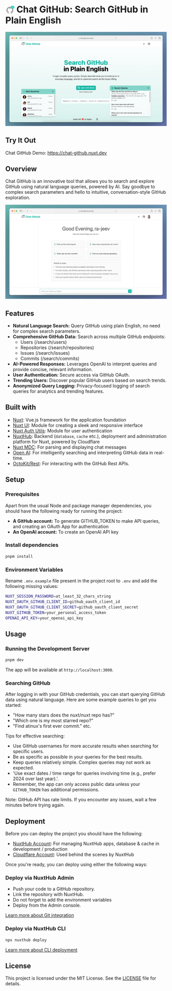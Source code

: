 # <img src="./public/favicon.svg" alt="chat github" style="width:28px; vertical-align: middle;"> Chat GitHub: Search GitHub in Plain English

[![CHAT GITHUB HOME](/assets/home.png)](https://chat-github.nuxt.dev)

## Try It Out

Chat GitHub Demo: <https://chat-github.nuxt.dev>

## Overview

Chat GitHub is an innovative tool that allows you to search and explore GitHub using natural language queries, powered by AI. Say goodbye to complex search parameters and hello to intuitive, conversation-style GitHub exploration.

[![CHAT GITHUB](/assets/chat.png)](https://chat-github.nuxt.dev)

## Features

- **Natural Language Search:** Query GitHub using plain English, no need for complex search parameters.
- **Comprehensive GitHub Data:** Search across multiple GitHub endpoints:
  - Users (/search/users)
  - Repositories (/search/repositories)
  - Issues (/search/issues)
  - Commits (/search/commits)
- **AI-Powered Responses:** Leverages OpenAI to interpret queries and provide concise, relevant information.
- **User Authentication:** Secure access via GitHub OAuth.
- **Trending Users:** Discover popular GitHub users based on search trends.
- **Anonymized Query Logging:** Privacy-focused logging of search queries for analytics and trending features.

## Built with

- [Nuxt](https://nuxt.com): Vue.js framework for the application foundation
- [Nuxt UI](https://ui.nuxt.com): Module for creating a sleek and responsive interface
- [Nuxt Auth Utils](https://github.com/atinux/nuxt-auth-utils): Module for user authentication
- [NuxtHub](https://hub.nuxt.com): Backend (`database`, `cache` etc.), deployment and administration platform for Nuxt, powered by Cloudflare
- [Nuxt MDC](https://github.com/nuxt-modules/mdc): For parsing and displaying chat messages
- [Open AI](https://openai.com): For intelligently searching and interpreting GitHub data in real-time.
- [OctoKit/Rest](https://github.com/octokit/rest.js): For interacting with the GitHub Rest APIs.

## Setup

### Prerequisites

Apart from the usual Node and package manager dependencies, you should have the following ready for running the project:

- **A GitHub account:** To generate GITHUB_TOKEN to make API queries, and creating an OAuth App for authentication
- **An OpenAI account:** To create an OpenAI API key

### Install dependencies

```bash
pnpm install
```

### Environment Variables

Rename `.env.example` file present in the project root to `.env` and add the following missing values:

```bash
NUXT_SESSION_PASSWORD=at_least_32_chars_string
NUXT_OAUTH_GITHUB_CLIENT_ID=github_oauth_client_id
NUXT_OAUTH_GITHUB_CLIENT_SECRET=github_oauth_client_secret
NUXT_GITHUB_TOKEN=your_personal_access_token
OPENAI_API_KEY=your_openai_api_key
```

## Usage

### Running the Development Server

```bash
pnpm dev
```

The app will be available at `http://localhost:3000`.

### Searching GitHub

After logging in with your GitHub credentials, you can start querying GitHub data using natural language. Here are some example queries to get you started:

- "How many stars does the nuxt/nuxt repo has?"
- "Which one is my most starred repo?"
- "Find atinux's first ever commit." etc.

Tips for effective searching:

- Use GitHub usernames for more accurate results when searching for specific users.
- Be as specific as possible in your queries for the best results.
- Keep queries relatively simple. Complex queries may not work as expected.
- 'Use exact dates / time range for queries involving time (e.g., prefer 2024 over last year).'.
- Remember, the app can only access public data unless your `GITHUB_TOKEN` has additional permissions.

Note: GitHub API has rate limits. If you encounter any issues, wait a few minutes before trying again.

## Deployment

Before you can deploy the project you should have the following:

- [NuxtHub Account](https://hub.nuxt.com): For managing NuxtHub apps, database & cache in development / production
- [Cloudflare Account](https://cloudflare.com): Used behind the scenes by NuxtHub

Once you're ready, you can deploy using either the following ways:

### Deploy via NuxtHub Admin

- Push your code to a GitHub repository.
- Link the repository with NuxtHub.
- Do not forget to add the environment variables
- Deploy from the Admin console.

[Learn more about Git integration](https://hub.nuxt.com/docs/getting-started/deploy#cloudflare-pages-ci)
  
### Deploy via NuxtHub CLI

```bash
npx nuxthub deploy
```

[Learn more about CLI deployment](https://hub.nuxt.com/docs/getting-started/deploy#nuxthub-cli)

## License

This project is licensed under the MIT License. See the [LICENSE](./LICENSE) file for details.
